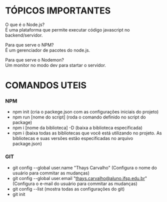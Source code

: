 # TÓPICOS IMPORTANTES

O que é o Node.js? <br>
É uma plataforma que permite executar código javascript no backend/servidor.<br>

Para que serve o NPM? <br>
É um gerenciador de pacotes do node.js.<br>

Para que serve o Nodemon?<br>
Um monitor no modo dev para startar o servidor.

# COMANDOS UTEIS

### NPM

- npm init (cria o packege.json com as configurações iniciais do projeto)
- npm run [nome do script] (roda o comando definido no script do package)
- npm i [nome da biblioteca] -D (baixa a biblioteca especificada)
- npm i (baixa todas as bibliotecas que você está utilizando no projeto. As bibliotecas e suas versões estão especificadas no arquivo package.json)

### GIT

- git config --global user.name "Thays Carvalho" (Configura o nome do usuário para commitar as mudanças)
- git config --global user.email "thays.carvalho@aluno.ifsp.edu.br" (Configura o e-mail do usuário para commitar as mudanças)
- git config --list (mostra todas as configurações do git)
- git init
